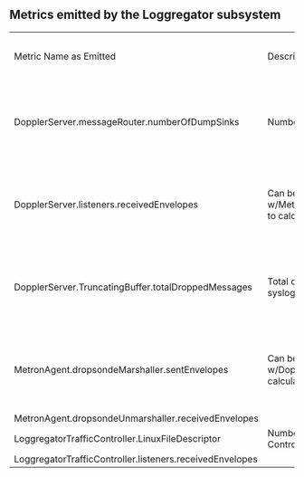 ## Metrics emitted by the Loggregator subsystem

|                                                          |                                                                                                                               |                                        |                                                                          | 
|----------------------------------------------------------|-------------------------------------------------------------------------------------------------------------------------------|----------------------------------------|--------------------------------------------------------------------------| 
| Metric Name as Emitted                                   | Description                                                                                                                   | Emitted Consistently or Only on Event? | Notes                                                                    | 
| DopplerServer.messageRouter.numberOfDumpSinks            | Number of app loop buffers                                                                                                    | Consistently                           | The number of dump sinks has a memory impact on doppler                  | 
| DopplerServer.listeners.receivedEnvelopes                | Can be used in conjunction w/MetronAgent.dropsondeMarshaller.sentEnvelopes to calculate specific loss between Metron->Doppler | Consistently                           | Good for isolating loss and determing if scale will help with log loss.  | 
| DopplerServer.TruncatingBuffer.totalDroppedMessages      | Total dropped messages by doppler for application syslog drains                                                               | Event                                  | Singifies dopplers are not processing messages fast enough               | 
| MetronAgent.dropsondeMarshaller.sentEnvelopes            | Can be used in conjunction w/DopplerServer.listeners.receivedEnvelopes to calculate specific loss between Metron->Doppler     | Consistently                           | Good for isolating loss and determing if scale will help with log loss.  | 
| MetronAgent.dropsondeUnmarshaller.receivedEnvelopes      |                                                                                                                               |                                        |                                                                          | 
| LoggregatorTrafficController.LinuxFileDescriptor         | Number of connections maintained by Traffic Controller                                                                        |                                        |                                                                          | 
| LoggregatorTrafficController.listeners.receivedEnvelopes |                                                                                                                               |                                        |                                                                          | 

